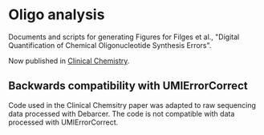 # Oligo analysis

Documents and scripts for generating Figures for Filges et al., "Digital Quantification of Chemical Oligonucleotide Synthesis Errors".

Now published in [Clinical Chemistry](https://doi.org/10.1093/clinchem/hvab136).

## Backwards compatibility with UMIErrorCorrect

Code used in the Clinical Chemsitry paper was adapted to raw sequencing data processed with Debarcer. The code is not compatible with data processed with UMIErrorCorrect.
